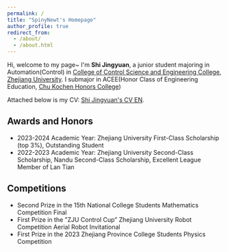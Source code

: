 ```yaml
---
permalink: /
title: "SpinyNewt's Homepage"
author_profile: true
redirect_from: 
  - /about/
  - /about.html
---
```


Hi, welcome to my page~ I'm **Shi Jingyuan**, a junior student majoring in Automation(Control) in [College of Control Science and Engineering College](https://cse.zju.edu.cn/), [Zhejiang University](https://www.zju.edu.cn/). I submajor in ACEE(Honor Class of Engineering Education, [Chu Kochen Honors College](https://ckc.zju.edu.cn/))

Attached below is my CV: [Shi Jingyuan's CV EN](../files/Resume_EN.pdf).

## Awards and Honors
* 2023-2024 Academic Year: Zhejiang University First-Class Scholarship (top 3%), Outstanding Student
* 2022-2023 Academic Year: Zhejiang University Second-Class Scholarship, Nandu Second-Class Scholarship, Excellent League Member of Lan Tian
## Competitions
* Second Prize in the 15th National College Students Mathematics Competition Final
* First Prize in the ”ZJU Control Cup” Zhejiang University Robot Competition Aerial Robot Invitational
* First Prize in the 2023 Zhejiang Province College Students Physics Competition
